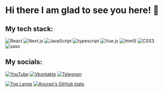 # Hi there I am glad to see you here! 👋

## My tech stack:

![React](https://img.shields.io/badge/-React-090909?style=for-the-badge&logo=react&logoColor=27A0D9)
![Next.js](https://img.shields.io/badge/-Next.js-090909?style=for-the-badge&logo=Next.js&logoColor=Next.js)
![JavaScript](https://img.shields.io/badge/-JavaScript-090909?style=for-the-badge&logo=JavaScript&logoColor=yellow)
![typescript](https://img.shields.io/badge/-typescript-090909?style=for-the-badge&logo=typescript&logoColor=blue)
![Vue.js](https://img.shields.io/badge/-Vue.js-090909?style=for-the-badge&logo=Vue.js&logoColor=#4FC08D)
![html5](https://img.shields.io/badge/-html5-090909?style=for-the-badge&logo=html5&logoColor=#E34F26)
![CSS3](https://img.shields.io/badge/-CSS3-090909?style=for-the-badge&logo=CSS3&logoColor=blue)
![sass](https://img.shields.io/badge/-Sass-090909?style=for-the-badge&logo=Sass&logoColor=#CC6699)


## My socials:

[![YouTube](https://img.shields.io/badge/-YouTube-090909?style=for-the-badge&logo=YouTube&logoColor=FF0000)](https://www.youtube.com/channel/UCbz6INzqL7O5vJeu30XqrgA)
[![Vkontakte](https://img.shields.io/badge/-Vkontakte-090909?style=for-the-badge&logo=Vk&logoColor=4F7DB3)](https://vk.com/grogerxd)
[![Telegram](https://img.shields.io/badge/-Telegram-090909?style=for-the-badge&logo=telegram&logoColor=27A0D9)](https://t.me/Grog_xd)



[![Top Langs](https://github-readme-stats.vercel.app/api/top-langs/?username=grog-xd&layout=compact&theme=vision-friendly-dark)](https://github.com/anuraghazra/github-readme-stats)
[![Anurag's GitHub stats](https://github-readme-stats.vercel.app/api?username=grog-xd&theme=vision-friendly-dark)](https://github.com/anuraghazra/github-readme-stats)





<!--
**Grog-xd/grog-xd** is a ✨ _special_ ✨ repository because its `README.md` (this file) appears on your GitHub profile.

Here are some ideas to get you started:

- 🔭 I’m currently working on ...
- 🌱 I’m currently learning ...
- 👯 I’m looking to collaborate on ...
- 🤔 I’m looking for help with ...
- 💬 Ask me about ...
- 📫 How to reach me: ...
- 😄 Pronouns: ...
- ⚡ Fun fact: ...
-->
